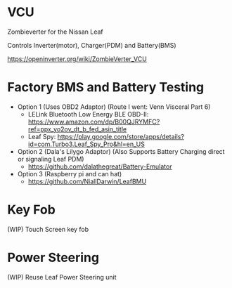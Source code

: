 # VCU
Zombieverter for the Nissan Leaf

Controls Inverter(motor), Charger(PDM) and Battery(BMS)

https://openinverter.org/wiki/ZombieVerter_VCU

# Factory BMS and Battery Testing
- Option 1 (Uses OBD2 Adaptor) (Route I went: Venn Visceral Part 6)
  - LELink Bluetooth Low Energy BLE OBD-II: https://www.amazon.com/dp/B00QJRYMFC?ref=ppx_yo2ov_dt_b_fed_asin_title
  - Leaf Spy: https://play.google.com/store/apps/details?id=com.Turbo3.Leaf_Spy_Pro&hl=en_US
- Option 2 (Dala's Lilygo Adaptor) (Also Supports Battery Charging direct or signaling Leaf PDM)
  - https://github.com/dalathegreat/Battery-Emulator
- Option 3 (Raspberry pi and can hat)
  - https://github.com/NiallDarwin/LeafBMU
 
# Key Fob
(WIP) Touch Screen key fob

# Power Steering
(WIP) Reuse Leaf Power Steering unit
